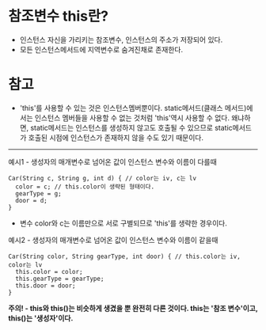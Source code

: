 # 참조변수 this란?
- 인스턴스 자신을 가리키는 참조변수, 인스턴스의 주소가 저장되어 있다.
- 모든 인스턴스메서드에 지역변수로 숨겨진채로 존재한다.

# 참고
- 'this'를 사용할 수 있는 것은 인스턴스멤버뿐이다. static메서드(클래스 메서드)에서는 인스턴스 멤버들을 사용할 수 없는 것처럼 'this'역시 사용할 수 없다.
왜냐하면, static메서드는 인스턴스를 생성하지 않고도 호출될 수 있으므로 static메서드가 호출된 시점에 인스턴스가 존재하지 않을 수도 있기 때문이다.

-----------------

예시1 - 생성자의 매개변수로 넘어온 값이 인스턴스 변수와 이름이 다를때
```
Car(String c, String g, int d) { // color는 iv, c는 lv
  color = c; // this.color이 생략된 형태이다.
  gearType = g;
  door = d;
}
```
- 변수 color와 c는 이름만으로 서로 구별되므로 'this'를 생략한 경우이다.

예시2 - 생성자의 매개변수로 넘어온 값이 인스턴스 변수와 이름이 같을때
```
Car(String color, String gearType, int door) { // this.color는 iv, color는 lv
  this.color = color;
  this.gearType = gearType;
  this.door = door;
}
```

**주의! - this와 this()는 비슷하게 생겼을 뿐 완전히 다른 것이다. this는 '참조 변수'이고, this()는 '생성자'이다.**
